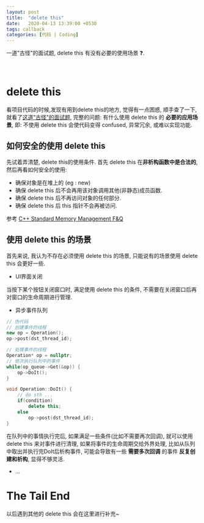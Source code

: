 ```yaml
---
layout: post
title:  "delete this"
date:   2020-04-13 13:39:00 +0530
tags: callback
categories: [代码 | Coding]
---
```

一道"古怪"的面试题, delete this 有没有必要的使用场景 :question:.


&nbsp;
&nbsp;
# delete this

看项目代码的时候,发现有用到delete this的地方, 觉得有一点困惑, 顺手查了一下, 就看了[这道"古怪"的面试题](https://www.v2ex.com/t/559047), 完整的问题: 有什么使用 delete this 的 **必要的应用场景**, 即: 不使用 delete this 会使代码变得 confused, 异常冗余, 或难以实现功能.

## 如何安全的使用 delete this

先试着弄清楚, delete this的使用条件.  首先 delete this 在**非析构函数中是合法的**, 然后再看如何安全的使用:
+ 确保对象是在堆上的 (eg : new)
+ 确保 delete this 后不会再用该对象调用其他(非静态)成员函数.
+ 确保 delete this 后不再访问对象的任何部分.
+ 确保 delete this 后 this 指针不会再被访问.

参考 [C++ Standard Memory Management F&Q](https://isocpp.org/wiki/faq/freestore-mgmt#delete-this)

## 使用 delete this 的场景

首先来说, 我认为不存在必须使用 delete this 的场景, 只能说有的场景使用 delete this 会更好一些.

+ UI界面关闭

当按下某个按钮关闭窗口时, 满足使用 delete this 的条件, 不需要在关闭窗口后再对窗口的生命周期进行管理.

+ 异步事件队列
```c++
// 伪代码
// 创建事件的线程
new op = Operation();
op->post(dst_thread_id);

// 处理事件的线程
Operation* op = nullptr;
// 依次执行队列中的事件 
while(op_queue->Get(&op)) {
    op->DoIt(); 
}

void Operation::DoIt() {
    // do sth ...
    if(condition)
        delete this;
    else 
        op->post(dst_thread_id);
}
```
在队列中的事情执行完后, 如果满足一些条件(比如不需要再次回调), 就可以使用 delete this 来对事件进行清理, 如果将事件的生命周期交给外界处理, 比如从队列中取出并执行完DoIt后析构事件, 可能会导致有一些 **需要多次回调** 的事件 **反复创建和析构**, 显得不够灵活. 

+  ...

# The Tail End
以后遇到其他的 delete this 会在这里进行补充~